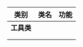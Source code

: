 | 类别       | 类名 | 功能 |
| ---------- | ---- | ---- |
| **工具类** |      |      |
|            |      |      |
|            |      |      |

